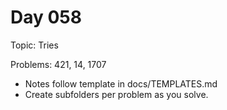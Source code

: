 # Day 058

Topic: Tries

Problems: 421, 14, 1707

- Notes follow template in docs/TEMPLATES.md
- Create subfolders per problem as you solve.